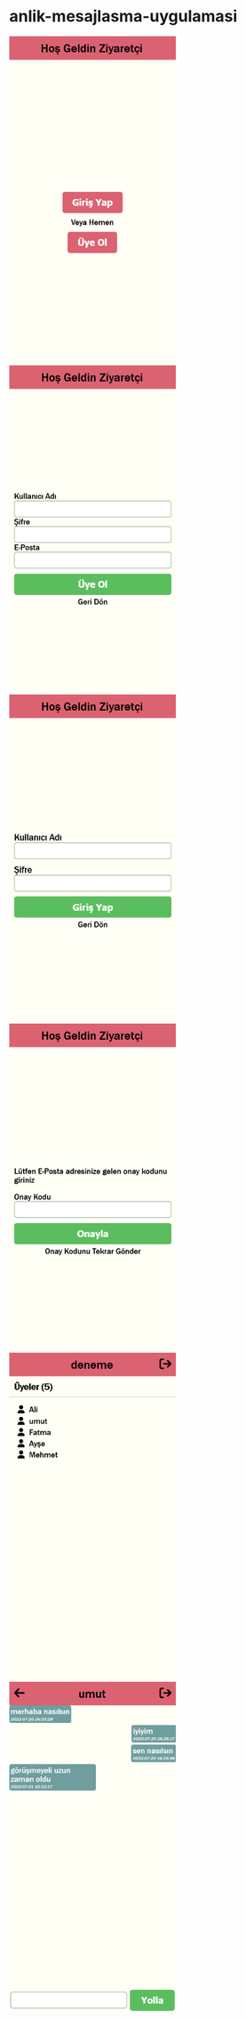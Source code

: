 # anlik-mesajlasma-uygulamasi

<img src="images/1.png" width="300px" style="display: block">
<img src="images/2.png" width="300px" style="display: block">
<img src="images/3.png" width="300px" style="display: block">
<img src="images/4.png" width="300px" style="display: block">
<img src="images/5.png" width="300px" style="display: block">
<img src="images/6.png" width="300px" style="display: block">
